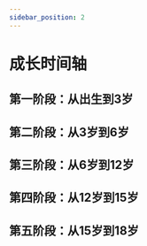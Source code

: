 ```yaml
---
sidebar_position: 2
---
```


# 成长时间轴

## 第一阶段：从出生到3岁

## 第二阶段：从3岁到6岁

## 第三阶段：从6岁到12岁

## 第四阶段：从12岁到15岁

## 第五阶段：从15岁到18岁
